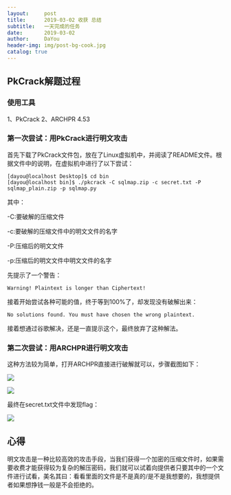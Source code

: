 ```yaml
---
layout:     post
title:      2019-03-02 收获 总结
subtitle:   一天完成的任务
date:       2019-03-02
author:     DaYou
header-img: img/post-bg-cook.jpg
catalog: true
---
```



## PkCrack解题过程

### 使用工具

1、PkCrack
2、ARCHPR 4.53



### 第一次尝试：用PkCrack进行明文攻击

  首先下载了PkCrack文件包，放在了Linux虚拟机中，并阅读了README文件。根据文件中的说明，在虚拟机中进行了以下尝试：

```
[dayou@localhost Desktop]$ cd bin
[dayou@localhost bin]$ ./pkcrack -C sqlmap.zip -c secret.txt -P sqlmap_plain.zip -p sqlmap.py
```
其中：

-C:要破解的压缩文件

-c:要破解的压缩文件中的明文文件的名字

-P:压缩后的明文文件

-p:压缩后的明文文件中明文文件的名字

先提示了一个警告：
```
Warning! Plaintext is longer than Ciphertext!
```
接着开始尝试各种可能的值，终于等到100%了，却发现没有破解出来：
```
No solutions found. You must have chosen the wrong plaintext.
```
接着想通过谷歌解决，还是一直提示这个，最终放弃了这种解法。

### 第二次尝试：用ARCHPR进行明文攻击

这种方法较为简单，打开ARCHPR直接进行破解就可以，步骤截图如下：

![](https://wx1.sinaimg.cn/mw1024/0079f8Holy1g0ot152f5zj30d00cn752.jpg)

![](https://wx2.sinaimg.cn/mw1024/0079f8Holy1g0ot152h8hj30d00cnaax.jpg)

最终在secret.txt文件中发现flag：

![](https://wx4.sinaimg.cn/mw1024/0079f8Holy1g0ot2xv1nwj30fj04q74b.jpg)

## 心得

明文攻击是一种比较高效的攻击手段，当我们获得一个加密的压缩文件时，如果需要收费才能获得较为复杂的解压密码，我们就可以试着向提供者只要其中的一个文件进行试看，美名其曰：看看里面的文件是不是真的/是不是我想要的，我想提供者如果想挣钱一般是不会拒绝的。